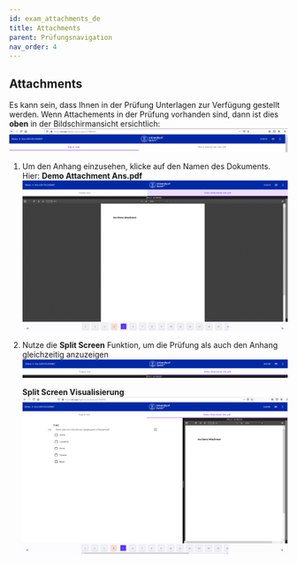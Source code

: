 ```yaml
---
id: exam_attachments_de
title: Attachments
parent: Prüfungsnavigation
nav_order: 4
---
```


## Attachments

Es kann sein, dass Ihnen in der Prüfung Unterlagen zur Verfügung gestellt werden.
Wenn Attachements in der Prüfung vorhanden sind, dann ist dies **oben** in der Bildschirmansicht ersichtlich:
[![Split-Screen-Leiste](assets/attachments-bar.png)](assets/attachments-bar.png)

1. Um den Anhang einzusehen, klicke auf den Namen des Dokuments. Hier: **Demo Attachment Ans.pdf**
[![Attachment-Screen](assets/attachments-view.png)](assets/attachments-view.png)

1. Nutze die **Split Screen** Funktion, um die Prüfung als auch den Anhang gleichzeitig anzuzeigen
[![Attachment-SplitScreen-Bar](assets/attachments-splitbar.png)](assets/attachments-splitbar.png)

    **Split Screen Visualisierung**
[![Attachment-SplitScreen](assets/attachments-splitscreen.png)](assets/attachments-splitscreen.png)




